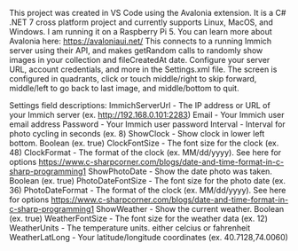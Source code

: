 This project was created in VS Code using the Avalonia extension. It is a C# .NET 7 cross platform project and currently supports Linux, MacOS, and Windows. I am running it on a Raspberry Pi 5. You can learn more about Avalonia here:
https://avaloniaui.net/
This connects to a running Immich server using their API, and makes getRandom calls to randomly show images in your collection and fileCreatedAt date. Configure your server URL, account credentials, and more in the Settings.xml file. The screen is configured in quadrants, click or touch middle/right to skip forward, middle/left to go back to last image, and middle/bottom to quit.

Settings field descriptions:
ImmichServerUrl - The IP address or URL of your Immich server (ex. http://192.168.0.101:2283)
Email - Your Immich user email address
Password - Your Immich user password
Interval - Interval for photo cycling in seconds (ex. 8)
ShowClock - Show clock in lower left bottom. Boolean (ex. true)
ClockFontSize - The font size for the clock (ex. 48)
ClockFormat - The format of the clock (ex. MM/dd/yyyy). See here for options https://www.c-sharpcorner.com/blogs/date-and-time-format-in-c-sharp-programming1
ShowPhotoDate - Show the date photo was taken. Boolean (ex. true)
PhotoDateFontSize - The font size for the photo date (ex. 36)
PhotoDateFormat - The format of the clock (ex. MM/dd/yyyy). See here for options https://www.c-sharpcorner.com/blogs/date-and-time-format-in-c-sharp-programming1
ShowWeather - Show the current weather. Boolean (ex. true)
WeatherFontSize - The font size for the weather data (ex. 12)
WeatherUnits - The temperature units. either celcius or fahrenheit
WeatherLatLong - Your latitude/longitude coordinates (ex. 40.7128,74.0060)

